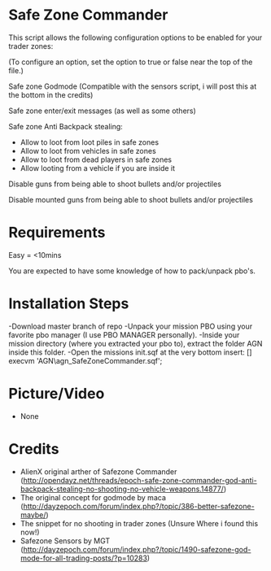 Safe Zone Commander
======
This script allows the following configuration options to be enabled for your trader zones:

(To configure an option, set the option to true or false near the top of the file.)

Safe zone Godmode (Compatible with the sensors script, i will post this at the bottom in the credits)

Safe zone enter/exit messages (as well as some others)

Safe zone Anti Backpack stealing:

- Allow to loot from loot piles in safe zones
- Allow to loot from vehicles in safe zones
- Allow to loot from dead players in safe zones
- Allow looting from a vehicle if you are inside it

Disable guns from being able to shoot bullets and/or projectiles

Disable mounted guns from being able to shoot bullets and/or projectiles

Requirements 
=====
Easy = <10mins

You are expected to have some knowledge of how to pack/unpack pbo's.

Installation Steps
=====
-Download master branch of repo
-Unpack your mission PBO using your favorite pbo manager (I use PBO MANAGER personally).
-Inside your mission directory (where you extracted your pbo to), extract the folder AGN inside this folder.
-Open the missions init.sqf at the very bottom insert:
	[] execvm 'AGN\agn_SafeZoneCommander.sqf';
	
Picture/Video
====
- None

Credits
====
- AlienX original arther of Safezone Commander (http://opendayz.net/threads/epoch-safe-zone-commander-god-anti-backpack-stealing-no-shooting-no-vehicle-weapons.14877/)
- The original concept for godmode by maca (http://dayzepoch.com/forum/index.php?/topic/386-better-safezone-maybe/)
- The snippet for no shooting in trader zones (Unsure Where i found this now!)
- Safezone Sensors by MGT (http://dayzepoch.com/forum/index.php?/topic/1490-safezone-god-mode-for-all-trading-posts/?p=10283)